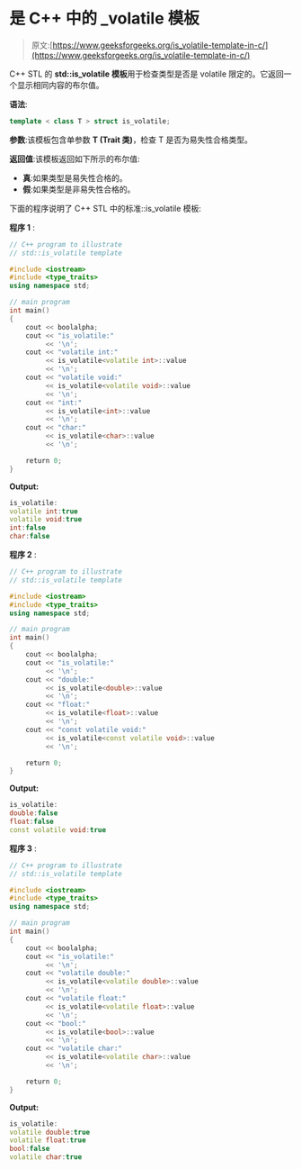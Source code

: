 # 是 C++ 中的 _volatile 模板

> 原文:[https://www.geeksforgeeks.org/is_volatile-template-in-c/](https://www.geeksforgeeks.org/is_volatile-template-in-c/)

C++ STL 的 **std::is_volatile 模板**用于检查类型是否是 volatile 限定的。它返回一个显示相同内容的布尔值。

**语法**:

```cpp
template < class T > struct is_volatile;

```

**参数**:该模板包含单参数 **T (Trait 类)**，检查 T 是否为易失性合格类型。

**返回值**:该模板返回如下所示的布尔值:

*   **真**:如果类型是易失性合格的。
*   **假**:如果类型是非易失性合格的。

下面的程序说明了 C++ STL 中的标准::is_volatile 模板:

**程序 1** :

```cpp
// C++ program to illustrate
// std::is_volatile template

#include <iostream>
#include <type_traits>
using namespace std;

// main program
int main()
{
    cout << boolalpha;
    cout << "is_volatile:"
         << '\n';
    cout << "volatile int:"
         << is_volatile<volatile int>::value
         << '\n';
    cout << "volatile void:"
         << is_volatile<volatile void>::value
         << '\n';
    cout << "int:"
         << is_volatile<int>::value
         << '\n';
    cout << "char:"
         << is_volatile<char>::value
         << '\n';

    return 0;
}
```

**Output:**

```cpp
is_volatile:
volatile int:true
volatile void:true
int:false
char:false

```

**程序 2** :

```cpp
// C++ program to illustrate
// std::is_volatile template

#include <iostream>
#include <type_traits>
using namespace std;

// main program
int main()
{
    cout << boolalpha;
    cout << "is_volatile:"
         << '\n';
    cout << "double:"
         << is_volatile<double>::value
         << '\n';
    cout << "float:"
         << is_volatile<float>::value
         << '\n';
    cout << "const volatile void:"
         << is_volatile<const volatile void>::value
         << '\n';

    return 0;
}
```

**Output:**

```cpp
is_volatile:
double:false
float:false
const volatile void:true

```

**程序 3** :

```cpp
// C++ program to illustrate
// std::is_volatile template

#include <iostream>
#include <type_traits>
using namespace std;

// main program
int main()
{
    cout << boolalpha;
    cout << "is_volatile:"
         << '\n';
    cout << "volatile double:"
         << is_volatile<volatile double>::value
         << '\n';
    cout << "volatile float:"
         << is_volatile<volatile float>::value
         << '\n';
    cout << "bool:"
         << is_volatile<bool>::value
         << '\n';
    cout << "volatile char:"
         << is_volatile<volatile char>::value
         << '\n';

    return 0;
}
```

**Output:**

```cpp
is_volatile:
volatile double:true
volatile float:true
bool:false
volatile char:true

```